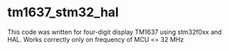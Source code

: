 # tm1637_stm32_hal

This code was written for four-digit display TM1637 using stm32f0xx and HAL. Works correctly only on frequency of MCU <= 32 MHz
